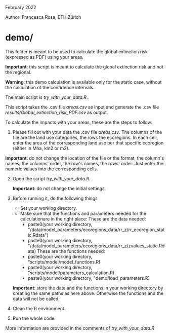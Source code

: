 February 2022

Author: Francesca Rosa, ETH Zürich

# demo/

This folder is meant to be used to calculate the global extinction risk (expressed as PDF) using your areas. 

**Important**: this script is meant to calculate the global extinction risk and not the regional.

**Warning**: this demo calculation is available only for the static case, without the calculation of the confidence intervals.

The main script is *try_with_your_data.R*. 

This script takes the .csv file *areas.csv* as input and generate the .csv file *results/Global_extinction_risk_PDF.csv* as output.

To calculate the impacts with your areas, these are the steps to follow:

1. Please fill out with your data the .csv file *areas.csv*. The columns of the file are the land use categories, the rows the ecoregions. 
In each cell, enter the area of the corresponding land use per that specific ecoregion (either in Mha, km2 or m2).

**Important**: do not change the location of the file or the format, the column's names, the columns' order, the row's names, the rows' order. Just enter the numeric values into the corresponding cells.

2. Open the script *try_with_your_data.R*.

	**Important**: do not change the initial settings.  

3. Before running it, do the following things 
	- Set your working directory.
	- Make sure that the functions and parameters needed for the calculationare in the right place: 
	These are the data needed:
		- paste0(your working directory, "/data/model_parameters/ecoregions_data/rr_z/rr_ecoregion_static.Rdata")
		- paste0(your working directory, "/data/model_parameters/ecoregions_data/rr_z/zvalues_static.Rdata)
	These are the functions needed:
		- paste0(your working directory, "scripts/model/model_functions.R)
		- paste0(your working directory, "scripts/model/parameters_calculation.R)
		- paste0(your working directory, "demo/load_parameters.R)	

	**Important**: store the data and the functions in your working directory by creating the same paths as here above. Otherwise the functions and the data will not be called. 

4. Clean the R environment.

5. Run the whole code. 

More information are provided in the comments of *try_with_your_data.R*